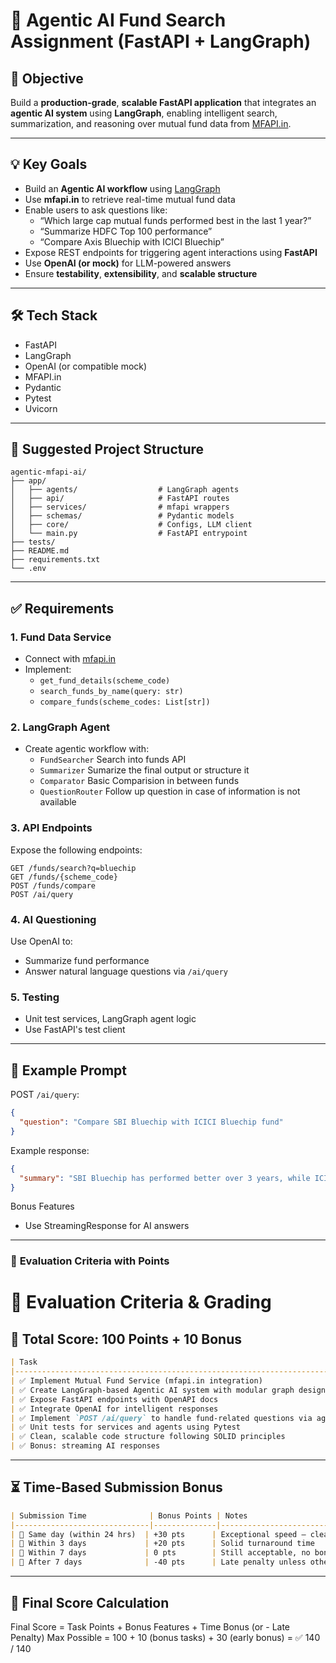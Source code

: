 # 💼 Agentic AI Fund Search Assignment (FastAPI + LangGraph)

## 📌 Objective

Build a **production-grade**, **scalable FastAPI application** that integrates an **agentic AI system** using **LangGraph**, enabling intelligent search, summarization, and reasoning over mutual fund data from [MFAPI.in](https://www.mfapi.in/).

---

## 💡 Key Goals

- Build an **Agentic AI workflow** using [LangGraph](https://github.com/langchain-ai/langgraph)
- Use **mfapi.in** to retrieve real-time mutual fund data
- Enable users to ask questions like:
  - “Which large cap mutual funds performed best in the last 1 year?”
  - “Summarize HDFC Top 100 performance”
  - “Compare Axis Bluechip with ICICI Bluechip”
- Expose REST endpoints for triggering agent interactions using **FastAPI**
- Use **OpenAI (or mock)** for LLM-powered answers
- Ensure **testability**, **extensibility**, and **scalable structure**

---

## 🛠️ Tech Stack

- FastAPI
- LangGraph
- OpenAI (or compatible mock)
- MFAPI.in
- Pydantic
- Pytest
- Uvicorn

---

## 📁 Suggested Project Structure

```text
agentic-mfapi-ai/
├── app/
│   ├── agents/                  # LangGraph agents
│   ├── api/                     # FastAPI routes
│   ├── services/                # mfapi wrappers
│   ├── schemas/                 # Pydantic models
│   ├── core/                    # Configs, LLM client
│   └── main.py                  # FastAPI entrypoint
├── tests/
├── README.md
├── requirements.txt
└── .env
```

---

## ✅ Requirements

### 1. Fund Data Service
- Connect with [mfapi.in](https://www.mfapi.in/)
- Implement:
  - `get_fund_details(scheme_code)`
  - `search_funds_by_name(query: str)`
  - `compare_funds(scheme_codes: List[str])`

### 2. LangGraph Agent
- Create agentic workflow with:
  - `FundSearcher` Search into funds API
  - `Summarizer` Sumarize the final output or structure it
  - `Comparator` Basic Comparision in between funds
  - `QuestionRouter` Follow up question in case of information is not available

### 3. API Endpoints
Expose the following endpoints:
```
GET /funds/search?q=bluechip 
GET /funds/{scheme_code}
POST /funds/compare
POST /ai/query
```

### 4. AI Questioning
Use OpenAI to:
- Summarize fund performance
- Answer natural language questions via `/ai/query`

### 5. Testing
- Unit test services, LangGraph agent logic
- Use FastAPI's test client

---

## 🧠 Example Prompt

POST `/ai/query`:

```json
{
  "question": "Compare SBI Bluechip with ICICI Bluechip fund"
}
```

Example response:
```json
{
  "summary": "SBI Bluechip has performed better over 3 years, while ICICI has had steadier NAV returns..."
}
```

Bonus Features
- Use StreamingResponse for AI answers

---

### 📘 **Evaluation Criteria with Points**


# 🧪 Evaluation Criteria & Grading

## 🎯 Total Score: **100 Points** + 10 Bonus
```markdown
| Task                                                                                 | Max Points |
|--------------------------------------------------------------------------------------|------------|
| ✅ Implement Mutual Fund Service (mfapi.in integration)                              | 15         |
| ✅ Create LangGraph-based Agentic AI system with modular graph design                | 25         |
| ✅ Expose FastAPI endpoints with OpenAPI docs                                        | 15         |
| ✅ Integrate OpenAI for intelligent responses                                        | 15         |
| ✅ Implement `POST /ai/query` to handle fund-related questions via agents            | 10         |
| ✅ Unit tests for services and agents using Pytest                                   | 10         |
| ✅ Clean, scalable code structure following SOLID principles                         | 10         |
| ✅ Bonus: streaming AI responses                                                     | +10        |
```
---

## ⏳ Time-Based Submission Bonus
```markdown
| Submission Time              | Bonus Points | Notes                                      |
|------------------------------|--------------|--------------------------------------------|
| 📅 Same day (within 24 hrs)  | +30 pts      | Exceptional speed – clean, working version |
| 📅 Within 3 days             | +20 pts      | Solid turnaround time                      |
| 📅 Within 7 days             | 0 pts        | Still acceptable, no bonus                 |
| 🐢 After 7 days              | -40 pts      | Late penalty unless otherwise justified    |
```
---

## 🧮 Final Score Calculation

Final Score = Task Points + Bonus Features + Time Bonus (or - Late Penalty) Max Possible = 100 + 10 (bonus tasks) + 30 (early bonus) = ✅ 140 / 140


